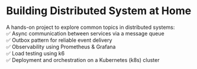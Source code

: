 # Building Distributed System at Home
A hands-on project to explore common topics in distributed systems:  
✅ Async communication between services via a message queue  
✅ Outbox pattern for reliable event delivery  
✅ Observability using Prometheus & Grafana  
✅ Load testing using k6  
✅ Deployment and orchestration on a Kubernetes (k8s) cluster  

